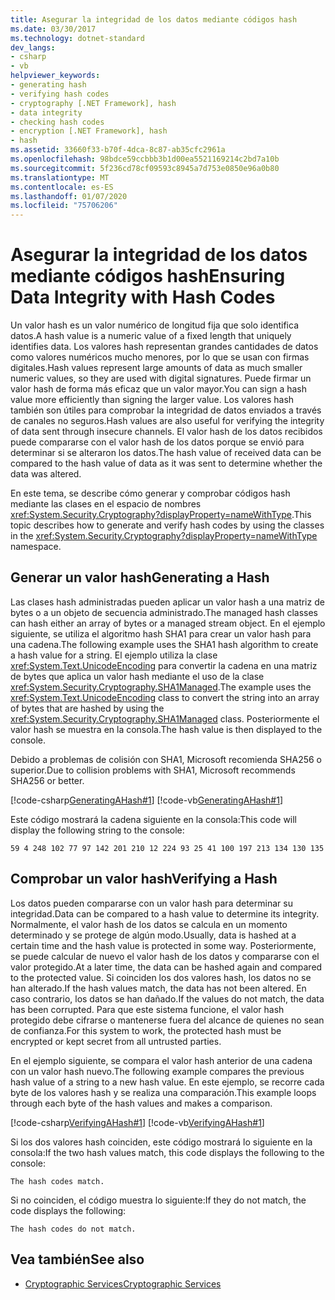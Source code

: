 ```yaml
---
title: Asegurar la integridad de los datos mediante códigos hash
ms.date: 03/30/2017
ms.technology: dotnet-standard
dev_langs:
- csharp
- vb
helpviewer_keywords:
- generating hash
- verifying hash codes
- cryptography [.NET Framework], hash
- data integrity
- checking hash codes
- encryption [.NET Framework], hash
- hash
ms.assetid: 33660f33-b70f-4dca-8c87-ab35cfc2961a
ms.openlocfilehash: 98bdce59ccbbb3b1d00ea5521169214c2bd7a10b
ms.sourcegitcommit: 5f236cd78cf09593c8945a7d753e0850e96a0b80
ms.translationtype: MT
ms.contentlocale: es-ES
ms.lasthandoff: 01/07/2020
ms.locfileid: "75706206"
---
```

# <a name="ensuring-data-integrity-with-hash-codes"></a><span data-ttu-id="5052d-102">Asegurar la integridad de los datos mediante códigos hash</span><span class="sxs-lookup"><span data-stu-id="5052d-102">Ensuring Data Integrity with Hash Codes</span></span>
<span data-ttu-id="5052d-103">Un valor hash es un valor numérico de longitud fija que solo identifica datos.</span><span class="sxs-lookup"><span data-stu-id="5052d-103">A hash value is a numeric value of a fixed length that uniquely identifies data.</span></span> <span data-ttu-id="5052d-104">Los valores hash representan grandes cantidades de datos como valores numéricos mucho menores, por lo que se usan con firmas digitales.</span><span class="sxs-lookup"><span data-stu-id="5052d-104">Hash values represent large amounts of data as much smaller numeric values, so they are used with digital signatures.</span></span> <span data-ttu-id="5052d-105">Puede firmar un valor hash de forma más eficaz que un valor mayor.</span><span class="sxs-lookup"><span data-stu-id="5052d-105">You can sign a hash value more efficiently than signing the larger value.</span></span> <span data-ttu-id="5052d-106">Los valores hash también son útiles para comprobar la integridad de datos enviados a través de canales no seguros.</span><span class="sxs-lookup"><span data-stu-id="5052d-106">Hash values are also useful for verifying the integrity of data sent through insecure channels.</span></span> <span data-ttu-id="5052d-107">El valor hash de los datos recibidos puede compararse con el valor hash de los datos porque se envió para determinar si se alteraron los datos.</span><span class="sxs-lookup"><span data-stu-id="5052d-107">The hash value of received data can be compared to the hash value of data as it was sent to determine whether the data was altered.</span></span>  
  
 <span data-ttu-id="5052d-108">En este tema, se describe cómo generar y comprobar códigos hash mediante las clases en el espacio de nombres <xref:System.Security.Cryptography?displayProperty=nameWithType>.</span><span class="sxs-lookup"><span data-stu-id="5052d-108">This topic describes how to generate and verify hash codes by using the classes in the <xref:System.Security.Cryptography?displayProperty=nameWithType> namespace.</span></span>  
  
## <a name="generating-a-hash"></a><span data-ttu-id="5052d-109">Generar un valor hash</span><span class="sxs-lookup"><span data-stu-id="5052d-109">Generating a Hash</span></span>  
 <span data-ttu-id="5052d-110">Las clases hash administradas pueden aplicar un valor hash a una matriz de bytes o a un objeto de secuencia administrado.</span><span class="sxs-lookup"><span data-stu-id="5052d-110">The managed hash classes can hash either an array of bytes or a managed stream object.</span></span> <span data-ttu-id="5052d-111">En el ejemplo siguiente, se utiliza el algoritmo hash SHA1 para crear un valor hash para una cadena.</span><span class="sxs-lookup"><span data-stu-id="5052d-111">The following example uses the SHA1 hash algorithm to create a hash value for a string.</span></span> <span data-ttu-id="5052d-112">El ejemplo utiliza la clase <xref:System.Text.UnicodeEncoding> para convertir la cadena en una matriz de bytes que aplica un valor hash mediante el uso de la clase <xref:System.Security.Cryptography.SHA1Managed>.</span><span class="sxs-lookup"><span data-stu-id="5052d-112">The example uses the <xref:System.Text.UnicodeEncoding> class to convert the string into an array of bytes that are hashed by using the <xref:System.Security.Cryptography.SHA1Managed> class.</span></span> <span data-ttu-id="5052d-113">Posteriormente el valor hash se muestra en la consola.</span><span class="sxs-lookup"><span data-stu-id="5052d-113">The hash value is then displayed to the console.</span></span>  

 <span data-ttu-id="5052d-114">Debido a problemas de colisión con SHA1, Microsoft recomienda SHA256 o superior.</span><span class="sxs-lookup"><span data-stu-id="5052d-114">Due to collision problems with SHA1, Microsoft recommends SHA256 or better.</span></span>
  
 [!code-csharp[GeneratingAHash#1](../../../samples/snippets/csharp/VS_Snippets_CLR/generatingahash/cs/program.cs#1)]
 [!code-vb[GeneratingAHash#1](../../../samples/snippets/visualbasic/VS_Snippets_CLR/generatingahash/vb/program.vb#1)]  
  
 <span data-ttu-id="5052d-115">Este código mostrará la cadena siguiente en la consola:</span><span class="sxs-lookup"><span data-stu-id="5052d-115">This code will display the following string to the console:</span></span>  
  
 `59 4 248 102 77 97 142 201 210 12 224 93 25 41 100 197 213 134 130 135`  
  
## <a name="verifying-a-hash"></a><span data-ttu-id="5052d-116">Comprobar un valor hash</span><span class="sxs-lookup"><span data-stu-id="5052d-116">Verifying a Hash</span></span>  
 <span data-ttu-id="5052d-117">Los datos pueden compararse con un valor hash para determinar su integridad.</span><span class="sxs-lookup"><span data-stu-id="5052d-117">Data can be compared to a hash value to determine its integrity.</span></span> <span data-ttu-id="5052d-118">Normalmente, el valor hash de los datos se calcula en un momento determinado y se protege de algún modo.</span><span class="sxs-lookup"><span data-stu-id="5052d-118">Usually, data is hashed at a certain time and the hash value is protected in some way.</span></span> <span data-ttu-id="5052d-119">Posteriormente, se puede calcular de nuevo el valor hash de los datos y compararse con el valor protegido.</span><span class="sxs-lookup"><span data-stu-id="5052d-119">At a later time, the data can be hashed again and compared to the protected value.</span></span> <span data-ttu-id="5052d-120">Si coinciden los dos valores hash, los datos no se han alterado.</span><span class="sxs-lookup"><span data-stu-id="5052d-120">If the hash values match, the data has not been altered.</span></span> <span data-ttu-id="5052d-121">En caso contrario, los datos se han dañado.</span><span class="sxs-lookup"><span data-stu-id="5052d-121">If the values do not match, the data has been corrupted.</span></span> <span data-ttu-id="5052d-122">Para que este sistema funcione, el valor hash protegido debe cifrarse o mantenerse fuera del alcance de quienes no sean de confianza.</span><span class="sxs-lookup"><span data-stu-id="5052d-122">For this system to work, the protected hash must be encrypted or kept secret from all untrusted parties.</span></span>  
  
 <span data-ttu-id="5052d-123">En el ejemplo siguiente, se compara el valor hash anterior de una cadena con un valor hash nuevo.</span><span class="sxs-lookup"><span data-stu-id="5052d-123">The following example compares the previous hash value of a string to a new hash value.</span></span> <span data-ttu-id="5052d-124">En este ejemplo, se recorre cada byte de los valores hash y se realiza una comparación.</span><span class="sxs-lookup"><span data-stu-id="5052d-124">This example loops through each byte of the hash values and makes a comparison.</span></span>  
  
 [!code-csharp[VerifyingAHash#1](../../../samples/snippets/csharp/VS_Snippets_CLR/verifyingahash/cs/program.cs#1)]
 [!code-vb[VerifyingAHash#1](../../../samples/snippets/visualbasic/VS_Snippets_CLR/verifyingahash/vb/program.vb#1)]  
  
 <span data-ttu-id="5052d-125">Si los dos valores hash coinciden, este código mostrará lo siguiente en la consola:</span><span class="sxs-lookup"><span data-stu-id="5052d-125">If the two hash values match, this code displays the following to the console:</span></span>  
  
```console  
The hash codes match.  
```  
  
 <span data-ttu-id="5052d-126">Si no coinciden, el código muestra lo siguiente:</span><span class="sxs-lookup"><span data-stu-id="5052d-126">If they do not match, the code displays the following:</span></span>  
  
```console  
The hash codes do not match.  
```  
  
## <a name="see-also"></a><span data-ttu-id="5052d-127">Vea también</span><span class="sxs-lookup"><span data-stu-id="5052d-127">See also</span></span>

- [<span data-ttu-id="5052d-128">Cryptographic Services</span><span class="sxs-lookup"><span data-stu-id="5052d-128">Cryptographic Services</span></span>](../../../docs/standard/security/cryptographic-services.md)
